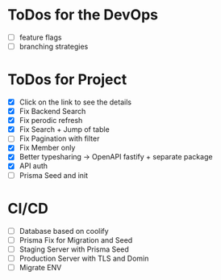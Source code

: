 # ToDos for the DevOps
- [ ] feature flags
- [ ] branching strategies

# ToDos for Project
- [x] Click on the link to see the details
- [x] Fix Backend Search
- [x] Fix perodic refresh
- [x] Fix Search + Jump of table
- [ ] Fix Pagination with filter
- [x] Fix Member only
- [x] Better typesharing -> OpenAPI fastify + separate package
- [x] API auth
- [ ] Prisma Seed and init

# CI/CD
- [ ] Database based on coolify
- [ ] Prisma Fix for Migration and Seed
- [ ] Staging Server with Prisma Seed
- [ ] Production Server with TLS and Domin
- [ ] Migrate ENV
